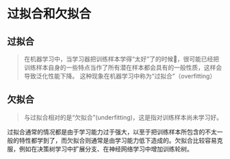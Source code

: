 # 过拟合和欠拟合  
## 过拟合
> 在机器学习中，当学习器把训练样本学得“太好”了的时候，很可能已经把训练样本自身的一些特点当作了所有潜在样本都会具有的一般性质，这样会导致泛化性能下降。 这种现象在机器学习中称为“过拟合”（overfitting） 

## 欠拟合  
> 与过拟合相对的是“欠拟合”(underfitting)，这是指对训练样本尚未学习好。  

过拟合通常的情况都是由于学习能力过于强大，以至于把训练样本所包含的不太一般的特性都学到了，而欠拟合则通常是由学习能力低下造成的。欠拟合比较容易克服，例如在决策树学习中扩展分支、在神经网络学习中增加训练轮树。

